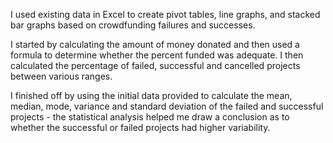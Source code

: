 I used existing data in Excel to create pivot tables, line graphs, and stacked bar graphs based on crowdfunding failures and successes. 

I started by calculating the amount of money donated and then used a formula to determine whether the percent funded was adequate. I then calculated the percentage of failed, successful and cancelled projects between various ranges.

I finished off by using the initial data provided to calculate the mean, median, mode, variance and standard deviation of the failed and successful projects - the statistical analysis helped me draw a conclusion as to whether the successful or failed projects had higher variability.
